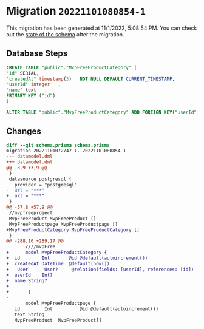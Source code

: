 # Migration `20221101080854-1`

This migration has been generated at 11/1/2022, 5:08:54 PM.
You can check out the [state of the schema](./schema.prisma) after the migration.

## Database Steps

```sql
CREATE TABLE "public"."MvpFreeProductCategory" (
"id" SERIAL,
"createdAt" timestamp(3)   NOT NULL DEFAULT CURRENT_TIMESTAMP,
"userId" integer   ,
"name" text   ,
PRIMARY KEY ("id")
)

ALTER TABLE "public"."MvpFreeProductCategory" ADD FOREIGN KEY("userId")REFERENCES "public"."User"("id") ON DELETE SET NULL ON UPDATE CASCADE
```

## Changes

```diff
diff --git schema.prisma schema.prisma
migration 20221101072747-1..20221101080854-1
--- datamodel.dml
+++ datamodel.dml
@@ -3,9 +3,9 @@
 }
 datasource postgresql {
   provider = "postgresql"
-  url = "***"
+  url = "***"
 }
@@ -57,8 +57,9 @@
 //mvpfreeproject
 MvpFreeProduct MvpFreeProduct []
 MvpFreeProductpage MvpFreeProductpage []
+MvpFreeProductCategory MvpFreeProductCategory []
 }
@@ -288,10 +289,17 @@
       ////mvpFree
+      model MvpFreeProductCategory {
+  id        Int       @id @default(autoincrement())
+  createdAt DateTime  @default(now())
+   User      User?     @relation(fields: [userId], references: [id])
+  userId    Int?
+  name String?
+ 
+       }
-
       model MvpFreeProductpage {
   id         Int          @id @default(autoincrement())
   text String
   MvpFreeProduct  MvpFreeProduct[]
```


